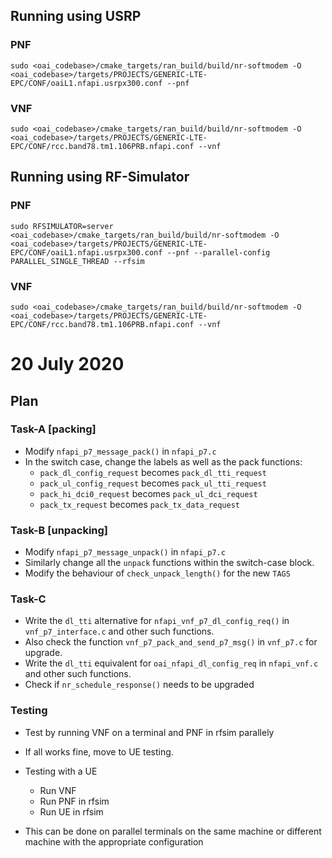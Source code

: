 ## Running using USRP
### PNF
```
sudo <oai_codebase>/cmake_targets/ran_build/build/nr-softmodem -O <oai_codebase>/targets/PROJECTS/GENERIC-LTE-EPC/CONF/oaiL1.nfapi.usrpx300.conf --pnf
```

### VNF
```
sudo <oai_codebase>/cmake_targets/ran_build/build/nr-softmodem -O <oai_codebase>/targets/PROJECTS/GENERIC-LTE-EPC/CONF/rcc.band78.tm1.106PRB.nfapi.conf --vnf 
```


## Running using RF-Simulator
### PNF
```
sudo RFSIMULATOR=server <oai_codebase>/cmake_targets/ran_build/build/nr-softmodem -O <oai_codebase>/targets/PROJECTS/GENERIC-LTE-EPC/CONF/oaiL1.nfapi.usrpx300.conf --pnf --parallel-config PARALLEL_SINGLE_THREAD --rfsim
```
### VNF
```
sudo <oai_codebase>/cmake_targets/ran_build/build/nr-softmodem -O <oai_codebase>/targets/PROJECTS/GENERIC-LTE-EPC/CONF/rcc.band78.tm1.106PRB.nfapi.conf --vnf
```

# 20 July 2020
## Plan

### Task-A [packing]
* Modify `nfapi_p7_message_pack()` in `nfapi_p7.c`
* In the switch case, change the labels as well as the pack functions:
    * `pack_dl_config_request` becomes `pack_dl_tti_request`
    * `pack_ul_config_request` becomes `pack_ul_tti_request`
    * `pack_hi_dci0_request` becomes `pack_ul_dci_request`
    * `pack_tx_request` becomes `pack_tx_data_request`

### Task-B [unpacking]
* Modify `nfapi_p7_message_unpack()` in `nfapi_p7.c`
* Similarly change all the `unpack` functions within the switch-case block.
* Modify the behaviour of `check_unpack_length()` for the new `TAGS`

### Task-C
* Write the `dl_tti` alternative for `nfapi_vnf_p7_dl_config_req()` in `vnf_p7_interface.c` and other such functions.
* Also check the function `vnf_p7_pack_and_send_p7_msg()` in `vnf_p7.c` for upgrade.
* Write the `dl_tti` equivalent for `oai_nfapi_dl_config_req` in `nfapi_vnf.c` and other such functions.
* Check if `nr_schedule_response()` needs to be upgraded

### Testing
* Test by running VNF on a terminal and PNF in rfsim parallely
* If all works fine, move to UE testing.

* Testing with a UE
    * Run VNF
    * Run PNF in rfsim
    * Run UE in rfsim
* This can be done on parallel terminals on the same machine or different machine with the appropriate configuration